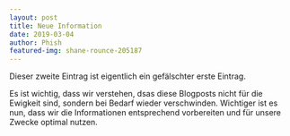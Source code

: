 ```yaml
--- 
layout: post
title: Neue Information
date: 2019-03-04
author: Phish
featured-img: shane-rounce-205187
---
```


Dieser zweite Eintrag ist eigentlich ein gefälschter erste Eintrag. 

Es ist wichtig, dass wir verstehen, dsas diese Blogposts nicht für die Ewigkeit sind, sondern bei Bedarf wieder verschwinden. 
Wichtiger ist es nun, dass wir die Informationen entsprechend vorbereiten und für unsere Zwecke optimal nutzen. 
